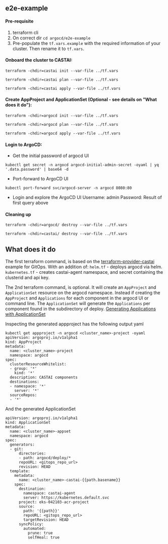## e2e-example

#### Pre-requisite
1. terraform cli
2. On correct dir `cd argocd/e2e-example`
3. Pre-populate the `tf.vars.example` with the required information of your cluster.
Then rename it to `tf.vars`.


#### Onboard the cluster to CASTAI:
```
terraform -chdir=castai init --var-file ../tf.vars

terraform -chdir=castai plan --var-file ../tf.vars

terraform -chdir=castai apply --var-file ../tf.vars
```

#### Create AppProject and ApplicationSet (Optional - see details on "What does it do"):
```
terraform -chdir=argocd init --var-file ../tf.vars

terraform -chdir=argocd plan --var-file ../tf.vars

terraform -chdir=argocd apply --var-file ../tf.vars
```

#### Login to ArgoCD:

- Get the initial password of argocd UI
```
kubectl get secret -n argocd argocd-initial-admin-secret -oyaml | yq '.data.password' | base64 -d
```

- Port-forward to ArgoCD UI
```
kubectl port-forward svc/argocd-server -n argocd 8080:80 
```

- Login and explore the ArgoCD UI
Username: admin
Password: Result of first query above


#### Cleaning up

```
terraform -chdir=argocd/ destroy --var-file ../tf.vars
```

```
terraform -chdir=castai/ destroy --var-file ../tf.vars
```

## What does it do

The first terraform command, is based on the [terraform-provider-castai](https://github.com/castai/terraform-provider-castai/tree/master/examples/eks/eks_cluster_gitops) example for GitOps.
With an addition of:
`helm.tf` - deploys argocd via helm.
`kubernetes.tf` - creates castai-agent namespace, and secret containing the clusterid and api key.


The 2nd terraform command, is optional. It will create an `AppProject` and `ApplicationSet` resource on the argocd namespace.
Instead if creating the `AppProject` and `Applications` for each component in the argocd UI or command line. The `ApplicationSet` will generate the `Applications` per component found in the subdirectory of deploy.
[Generating Applications with ApplicationSet](https://argo-cd.readthedocs.io/en/stable/user-guide/application-set/)


Inspecting the generated appproject has the following output yaml
```
kubectl get appproject -n argocd <cluster_name>-project -oyaml
apiVersion: argoproj.io/v1alpha1
kind: AppProject
metadata:
  name: <cluster_name>-project
  namespace: argocd
spec:
  clusterResourceWhitelist:
  - group: '*'
    kind: '*'
  description: CASTAI components
  destinations:
  - namespace: '*'
    server: '*'
  sourceRepos:
  - '*'
```

And the generated ApplicationSet
```
apiVersion: argoproj.io/v1alpha1
kind: ApplicationSet
metadata:
  name: <cluster_name>-appset
  namespace: argocd
spec:
  generators:
  - git:
      directories:
      - path: argocd/deploy/*
      repoURL: <gitops_repo_url>
      revision: HEAD
  template:
    metadata:
      name: <cluster_name>-castai-{{path.basename}}
    spec:
      destination:
        namespace: castai-agent
        server: https://kubernetes.default.svc
      project: eks-042103-acr-project
      source:
        path: '{{path}}'
        repoURL: <gitops_repo_url>
        targetRevision: HEAD
      syncPolicy:
        automated:
          prune: true
          selfHeal: true
```